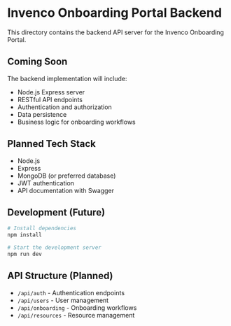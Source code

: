 # Invenco Onboarding Portal Backend

This directory contains the backend API server for the Invenco Onboarding Portal.

## Coming Soon

The backend implementation will include:

- Node.js Express server
- RESTful API endpoints
- Authentication and authorization
- Data persistence
- Business logic for onboarding workflows

## Planned Tech Stack

- Node.js
- Express
- MongoDB (or preferred database)
- JWT authentication
- API documentation with Swagger

## Development (Future)

```bash
# Install dependencies
npm install

# Start the development server
npm run dev
```

## API Structure (Planned)

- `/api/auth` - Authentication endpoints
- `/api/users` - User management
- `/api/onboarding` - Onboarding workflows
- `/api/resources` - Resource management
